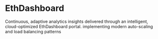 # EthDashboard
Continuous, adaptive analytics insights delivered through an intelligent, cloud-optimized EthDashboard portal. implementing modern auto-scaling and load balancing patterns
